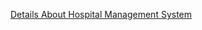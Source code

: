 [Details About Hospital Management System](https://drive.google.com/file/d/1eg6Qa0SVtTgSpo1v5DGDJH3OGCcwR8tt/view?usp=drive_link)
